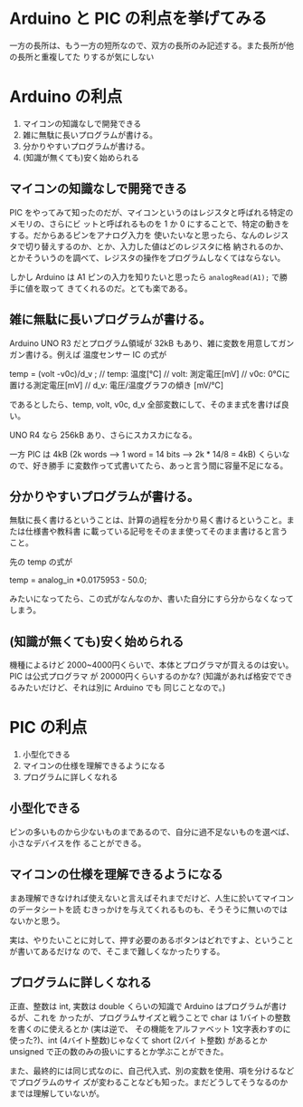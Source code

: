 # Arduino と PIC の利点を挙げてみる

一方の長所は、もう一方の短所なので、双方の長所のみ記述する。また長所が他の長所と重複してた
りするが気にしない

# Arduino の利点

1. マイコンの知識なしで開発できる
1. 雑に無駄に長いプログラムが書ける。
1. 分かりやすいプログラムが書ける。
1. (知識が無くても)安く始められる

## マイコンの知識なしで開発できる

PIC をやってみて知ったのだが、マイコンというのはレジスタと呼ばれる特定のメモリの、さらにビ
ットと呼ばれるものを 1 か 0 にすることで、特定の動きをする。だからあるピンをアナログ入力を
使いたいなと思ったら、なんのレジスタで切り替えするのか、とか、入力した値はどのレジスタに格
納されるのか、とかそういうのを調べて、レジスタの操作をプログラムしなくてはならない。

しかし Arduino は A1 ピンの入力を知りたいと思ったら ``analogRead(A1);`` で勝手に値を取って
きてくれるのだ。とても楽である。

## 雑に無駄に長いプログラムが書ける。

Arduino UNO R3 だとプログラム領域が 32kB もあり、雑に変数を用意してガンガン書ける。例えば
温度センサー IC の式が

  temp = (volt -v0c)/d_v ;
  // temp: 温度[℃]
  // volt: 測定電圧[mV]
  // v0c:  0℃に置ける測定電圧[mV]
  // d_v: 電圧/温度グラフの傾き [mV/℃]

であるとしたら、temp, volt, v0c, d_v 全部変数にして、そのまま式を書けば良い。

UNO R4 なら 256kB あり、さらにスカスカになる。

一方 PIC は 4kB (2k words --> 1 word = 14 bits --> 2k * 14/8 = 4kB) くらいなので、好き勝手
に変数作って式書いてたら、あっと言う間に容量不足になる。

## 分かりやすいプログラムが書ける。

無駄に長く書けるということは、計算の過程を分かり易く書けるということ。または仕様書や教科書
に載っている記号をそのまま使ってそのまま書けると言うこと。

先の temp の式が

temp = analog_in *0.0175953 - 50.0;

みたいになってたら、この式がなんなのか、書いた自分にすら分からなくなってしまう。

## (知識が無くても)安く始められる

機種によるけど 2000~4000円くらいで、本体とプログラマが買えるのは安い。PIC は公式プログラマ
が 20000円くらいするのかな? (知識があれば格安でできるみたいだけど、それは別に Arduino でも
同じことなので。)

# PIC の利点

1. 小型化できる
1. マイコンの仕様を理解できるようになる
1. プログラムに詳しくなれる

## 小型化できる

ピンの多いものから少ないものまであるので、自分に過不足ないものを選べば、小さなデバイスを作
ることができる。

## マイコンの仕様を理解できるようになる

まあ理解できなければ使えないと言えばそれまでだけど、人生に於いてマイコンのデータシートを読
むきっかけを与えてくれるものも、そうそうに無いのではないかと思う。

実は、やりたいことに対して、押す必要のあるボタンはどれですよ、ということが書いてあるだけな
ので、そこまで難しくなかったりする。

## プログラムに詳しくなれる

正直、整数は int, 実数は double くらいの知識で Arduino はプログラムが書けるが、これを
かったが、プログラムサイズと戦うことで char は 1バイトの整数を書くのに使えるとか (実は逆で、
その機能をアルファベット 1文字表わすのに使った?)、int (4バイト整数)じゃなくて short (2バイ
ト整数) があるとかunsigned で正の数のみの扱いにするとか学ぶことができた。

また、最終的には同じ式なのに、自己代入式、別の変数を使用、項を分けるなどでプログラムのサイ
ズが変わることなども知った。まだどうしてそうなるのかまでは理解していないが。
